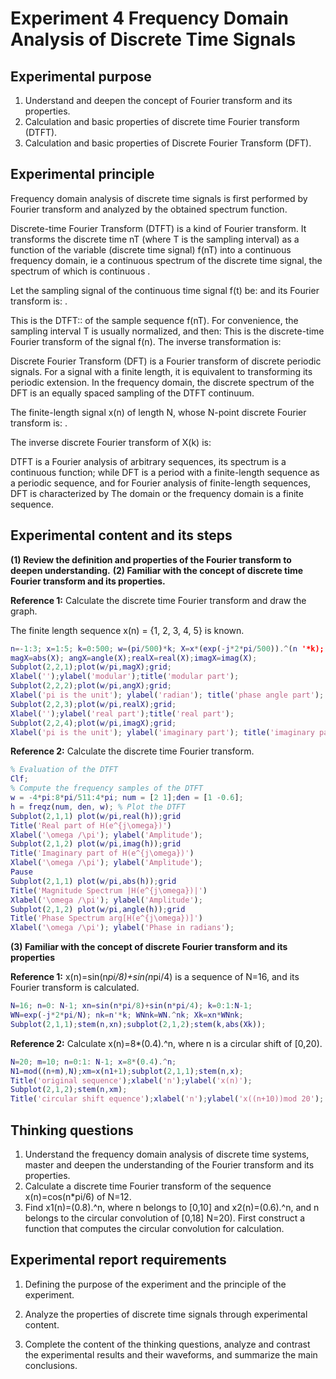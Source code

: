# Experiment 4 Frequency Domain Analysis of Discrete Time Signals

## Experimental purpose

1. Understand and deepen the concept of Fourier transform and its properties.
2. Calculation and basic properties of discrete time Fourier transform (DTFT).
3. Calculation and basic properties of Discrete Fourier Transform (DFT).

## Experimental principle

Frequency domain analysis of discrete time signals is first performed by Fourier transform and analyzed by the obtained spectrum function.

Discrete-time Fourier Transform (DTFT) is a kind of Fourier transform. It transforms the discrete time nT (where T is the sampling interval) as a function of the variable (discrete time signal) f(nT) into a continuous frequency domain, ie a continuous spectrum of the discrete time signal, the spectrum of which is continuous .

Let the sampling signal of the continuous time signal f(t) be: and its Fourier transform is: .

This is the DTFT:: of the sample sequence f(nT). For convenience, the sampling interval T is usually normalized, and then: This is the discrete-time Fourier transform of the signal f(n). The inverse transformation is:

 Discrete Fourier Transform (DFT) is a Fourier transform of discrete periodic signals. For a signal with a finite length, it is equivalent to transforming its periodic extension. In the frequency domain, the discrete spectrum of the DFT is an equally spaced sampling of the DTFT continuum.

The finite-length signal x(n) of length N, whose N-point discrete Fourier transform is: .

The inverse discrete Fourier transform of X(k) is:

DTFT is a Fourier analysis of arbitrary sequences, its spectrum is a continuous function; while DFT is a period with a finite-length sequence as a periodic sequence, and for Fourier analysis of finite-length sequences, DFT is characterized by The domain or the frequency domain is a finite sequence.

## Experimental content and its steps

**(1) Review the definition and properties of the Fourier transform to deepen understanding.**
**(2) Familiar with the concept of discrete time Fourier transform and its properties.**

**Reference 1:** Calculate the discrete time Fourier transform and draw the graph.

The finite length sequence x(n) = {1, 2, 3, 4, 5} is known.

```matlab
n=-1:3; x=1:5; k=0:500; w=(pi/500)*k; X=x*(exp(-j*2*pi/500)).^(n '*k);
magX=abs(X); angX=angle(X);realX=real(X);imagX=imag(X);
Subplot(2,2,1);plot(w/pi,magX);grid;
Xlabel('');ylabel('modular');title('modular part');
Subplot(2,2,2);plot(w/pi,angX);grid;
Xlabel('pi is the unit'); ylabel('radian'); title('phase angle part');
Subplot(2,2,3);plot(w/pi,realX);grid;
Xlabel('');ylabel('real part');title('real part');
Subplot(2,2,4);plot(w/pi,imagX);grid;
Xlabel('pi is the unit'); ylabel('imaginary part'); title('imaginary part');
```



**Reference 2:** Calculate the discrete time Fourier transform.

```matlab
% Evaluation of the DTFT
Clf;
% Compute the frequency samples of the DTFT
w = -4*pi:8*pi/511:4*pi; num = [2 1];den = [1 -0.6];
h = freqz(num, den, w); % Plot the DTFT
Subplot(2,1,1) plot(w/pi,real(h));grid
Title('Real part of H(e^{j\omega})')
Xlabel('\omega /\pi'); ylabel('Amplitude');
Subplot(2,1,2) plot(w/pi,imag(h));grid
Title('Imaginary part of H(e^{j\omega})')
Xlabel('\omega /\pi'); ylabel('Amplitude');
Pause
Subplot(2,1,1) plot(w/pi,abs(h));grid
Title('Magnitude Spectrum |H(e^{j\omega})|')
Xlabel('\omega /\pi'); ylabel('Amplitude');
Subplot(2,1,2) plot(w/pi,angle(h));grid
Title('Phase Spectrum arg[H(e^{j\omega})]')
Xlabel('\omega /\pi'); ylabel('Phase in radians');
```



**(3) Familiar with the concept of discrete Fourier transform and its properties**

**Reference 1:** x(n)=sin(n*pi/8)+sin(n*pi/4) is a sequence of N=16, and its Fourier transform is calculated.

```matlab
N=16; n=0: N-1; xn=sin(n*pi/8)+sin(n*pi/4); k=0:1:N-1;
WN=exp(-j*2*pi/N); nk=n'*k; WNnk=WN.^nk; Xk=xn*WNnk;
Subplot(2,1,1);stem(n,xn);subplot(2,1,2);stem(k,abs(Xk));
```



 **Reference 2:** Calculate x(n)=8*(0.4).^n, where n is a circular shift of [0,20).

```matlab
N=20; m=10; n=0:1: N-1; x=8*(0.4).^n;
N1=mod((n+m),N);xm=x(n1+1);subplot(2,1,1);stem(n,x);
Title('original sequence');xlabel('n');ylabel('x(n)');
Subplot(2,1,2);stem(n,xm);
Title('circular shift equence');xlabel('n');ylabel('x((n+10))mod 20');
```

## Thinking questions

1. Understand the frequency domain analysis of discrete time systems, master and deepen the understanding of the Fourier transform and its properties.
2. Calculate a discrete time Fourier transform of the sequence x(n)=cos(n*pi/6) of N=12.
3. Find x1(n)=(0.8).^n, where n belongs to [0,10] and x2(n)=(0.6).^n, and n belongs to the circular convolution of [0,18] N=20). First construct a function that computes the circular convolution for calculation.

## Experimental report requirements

1. Defining the purpose of the experiment and the principle of the experiment.

2. Analyze the properties of discrete time signals through experimental content.

3. Complete the content of the thinking questions, analyze and contrast the experimental results and their waveforms, and summarize the main conclusions.